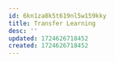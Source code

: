 ```yaml
---
id: 6kn1za8k5t619nl5w159kky
title: Transfer Learning
desc: ''
updated: 1724626718452
created: 1724626718452
---
```

